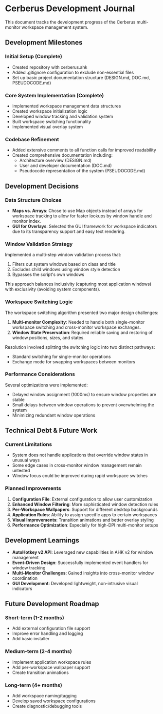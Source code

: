 # Cerberus Development Journal

This document tracks the development progress of the Cerberus multi-monitor workspace management system.

## Development Milestones

### Initial Setup (Complete)

- Created repository with cerberus.ahk
- Added .gitignore configuration to exclude non-essential files
- Set up basic project documentation structure (DESIGN.md, DOC.md, PSEUDOCODE.md)

### Core System Implementation (Complete)

- Implemented workspace management data structures
- Created workspace initialization logic
- Developed window tracking and validation system
- Built workspace switching functionality
- Implemented visual overlay system

### Codebase Refinement

- Added extensive comments to all function calls for improved readability
- Created comprehensive documentation including:
  - Architecture overview (DESIGN.md)
  - User and developer documentation (DOC.md)
  - Pseudocode representation of the system (PSEUDOCODE.md)

## Development Decisions

### Data Structure Choices

- **Maps vs. Arrays**: Chose to use Map objects instead of arrays for workspace tracking to allow for faster lookups by window handle and monitor index.
- **GUI for Overlays**: Selected the GUI framework for workspace indicators due to its transparency support and easy text rendering.

### Window Validation Strategy

Implemented a multi-step window validation process that:
1. Filters out system windows based on class and title
2. Excludes child windows using window style detection
3. Bypasses the script's own windows

This approach balances inclusivity (capturing most application windows) with exclusivity (avoiding system components).

### Workspace Switching Logic

The workspace switching algorithm presented two major design challenges:

1. **Multi-monitor Complexity**: Needed to handle both single-monitor workspace switching and cross-monitor workspace exchanges.
2. **Window State Preservation**: Required reliable saving and restoring of window positions, sizes, and states.

Resolution involved splitting the switching logic into two distinct pathways:
- Standard switching for single-monitor operations
- Exchange mode for swapping workspaces between monitors

### Performance Considerations

Several optimizations were implemented:
- Delayed window assignment (1000ms) to ensure window properties are stable
- Small delays between window operations to prevent overwhelming the system
- Minimizing redundant window operations

## Technical Debt & Future Work

### Current Limitations

- System does not handle applications that override window states in unusual ways
- Some edge cases in cross-monitor window management remain untested
- Window focus could be improved during rapid workspace switches

### Planned Improvements

1. **Configuration File**: External configuration to allow user customization
2. **Enhanced Window Filtering**: More sophisticated window detection rules
3. **Per-Workspace Wallpapers**: Support for different desktop backgrounds
4. **Application Rules**: Ability to assign specific apps to certain workspaces
5. **Visual Improvements**: Transition animations and better overlay styling
6. **Performance Optimization**: Especially for high-DPI multi-monitor setups

## Development Learnings

- **AutoHotkey v2 API**: Leveraged new capabilities in AHK v2 for window management
- **Event-Driven Design**: Successfully implemented event handlers for window tracking
- **Multi-Monitor Challenges**: Gained insights into cross-monitor window coordination
- **GUI Development**: Developed lightweight, non-intrusive visual indicators

## Future Development Roadmap

### Short-term (1-2 months)
- Add external configuration file support
- Improve error handling and logging
- Add basic installer

### Medium-term (2-4 months)
- Implement application workspace rules
- Add per-workspace wallpaper support
- Create transition animations

### Long-term (4+ months)
- Add workspace naming/tagging
- Develop saved workspace configurations
- Create diagnostic/debugging tools